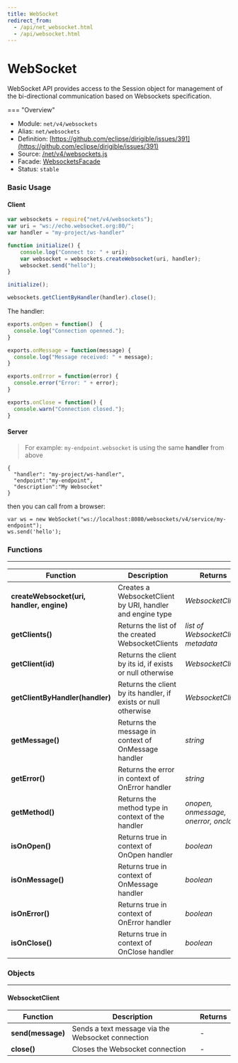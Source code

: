 ```yaml
---
title: WebSocket
redirect_from:
  - /api/net_websocket.html
  - /api/websocket.html
---
```


WebSocket
===

WebSocket API provides access to the Session object for management of the bi-directional communication based on Websockets specification.

=== "Overview"
- Module: `net/v4/websockets`
- Alias: `net/websockets`
- Definition: [https://github.com/eclipse/dirigible/issues/391](https://github.com/eclipse/dirigible/issues/391)
- Source: [/net/v4/websockets.js](https://github.com/dirigiblelabs/api-net/blob/master/net/v4/websockets.js)
- Facade: [WebsocketsFacade](https://github.com/eclipse/dirigible/blob/master/api/api-facade/api-net/src/main/java/org/eclipse/dirigible/api/v4/websockets/WebsocketsFacade.java)
- Status: `stable`


### Basic Usage

#### Client

```javascript
var websockets = require("net/v4/websockets");
var uri = "ws://echo.websocket.org:80/";
var handler = "my-project/ws-handler"

function initialize() {
    console.log("Connect to: " + uri);
    var websocket = websockets.createWebsocket(uri, handler);
    websocket.send("hello");
}

initialize();

websockets.getClientByHandler(handler).close();
```

The handler:

```javascript
exports.onOpen = function()  {
  console.log("Connection openned.");
}

exports.onMessage = function(message) {
  console.log("Message received: " + message);
}

exports.onError = function(error) {
  console.error("Error: " + error);
}

exports.onClose = function() {
  console.warn("Connection closed.");
}
```

#### Server

> For example: `my-endpoint.websocket` is using the same **handler** from above

```
{
  "handler": "my-project/ws-handler",
  "endpoint":"my-endpoint",
  "description":"My Websocket"
}
```

then you can call from a browser:

```
var ws = new WebSocket("ws://localhost:8080/websockets/v4/service/my-endpoint");
ws.send('hello');
```

### Functions

---

Function     | Description | Returns
------------ | ----------- | --------
**createWebsocket(uri, handler, engine)**   | Creates a WebsocketClient by URI, handler and engine type | *WebsocketClient*
**getClients()**    | Returns the list of the created WebsocketClients | *list of WebsocketClient metadata*
**getClient(id)**   | Returns the client by its id, if exists or null otherwise | *WebsocketClient*
**getClientByHandler(handler)**   | Returns the client by its handler, if exists or null otherwise | *WebsocketClient*
**getMessage()**   | Returns the message in context of OnMessage handler | *string*
**getError()**   | Returns the error in context of OnError handler | *string*
**getMethod()**   | Returns the method type in context of the handler | *onopen, onmessage, onerror, onclose*
**isOnOpen()**   | Returns true in context of OnOpen handler | *boolean*
**isOnMessage()**   | Returns true in context of OnMessage handler | *boolean*
**isOnError()**   | Returns true in context of OnError handler | *boolean*
**isOnClose()**   | Returns true in context of OnClose handler | *boolean*



### Objects

---

#### WebsocketClient

Function     | Description | Returns
------------ | ----------- | --------
**send(message)**   | Sends a text message via the Websocket connection | -
**close()**   | Closes the Websocket connection | -

